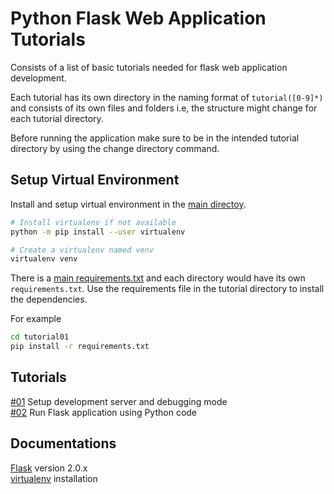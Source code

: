 # Python Flask Web Application Tutorials

Consists of a list of basic tutorials needed for flask web application development.

Each tutorial has its own directory in the naming format of `tutorial([0-9]*)` and consists of its own files and folders i.e, the structure might change for each tutorial directory.  

Before running the application make sure to be in the intended tutorial directory by using the change directory command.

## Setup Virtual Environment

Install and setup virtual environment in the [main directoy].

```sh
# Install virtualenv if not available
python -m pip install --user virtualenv

# Create a virtualenv named venv
virtualenv venv
```

There is a [main requirements.txt] and each directory would have its own `requirements.txt`. Use the requirements file in the tutorial directory to install the dependencies.

For example

```sh
cd tutorial01
pip install -r requirements.txt
```

## Tutorials

[#01] Setup development server and debugging mode  
[#02] Run Flask application using Python code

## Documentations

[Flask] version 2.0.x  
[virtualenv] installation

<!-- Links -->
[Flask]: https://flask.palletsprojects.com/en/2.0.x/
[virtualenv]: https://virtualenv.pypa.io/en/latest/installation.html

[main directoy]: /../../
[main requirements.txt]: ./requirements.txt

[#01]: ./tutorial01/
[#02]: ./tutorial02/
